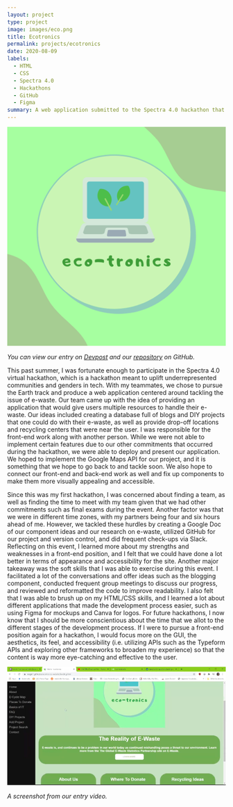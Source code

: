 ```yaml
---
layout: project
type: project
image: images/eco.png
title: Ecotronics
permalink: projects/ecotronics
date: 2020-08-09
labels:
  - HTML
  - CSS
  - Spectra 4.0
  - Hackathons
  - GitHub
  - Figma
summary: A web application submitted to the Spectra 4.0 hackathon that tackles the e-waste problem and provides resources for people to learn about tech and how to repurpose their e-waste.
---
```


<img class="ui medium floated rounded image" src="/images/eco.png" length="1000" width="800">

*You can view our entry on [Devpost](https://devpost.com/software/ecotronics) and our [repository](https://github.com/raegirl1/ecotronics-website) on GitHub.*

This past summer, I was fortunate enough to participate in the Spectra 4.0 virtual hackathon, which is a hackathon meant to uplift underrepresented communities and 
genders in tech. With my teammates, we chose to pursue the Earth track and produce a web application centered around tackling the issue of e-waste. Our team came up 
with the idea of providing an application that would give users multiple resources to handle their e-waste. Our ideas included creating a database full of blogs and 
DIY projects that one could do with their e-waste, as well as provide drop-off locations and recycling centers that were near the user. I was responsible for the 
front-end work along with another person. While we were not able to implement certain features due to our other commitments that occurred during the hackathon, we 
were able to deploy and present our application. We hoped to implement the Google Maps API for our project, and it is something that we hope to go back to and 
tackle soon. We also hope to connect our front-end and back-end work as well and fix up components to make them more visually appealing and accessible.

Since this was my first hackathon, I was concerned about finding a team, as well as finding the time to meet with my team given that we had other commitments such 
as final exams during the event. Another factor was that we were in different time zones, with my partners being four and six hours ahead of me. However, we tackled 
these hurdles by creating a Google Doc of our component ideas and our research on e-waste, utilized GitHub for our project and version control, and did frequent 
check-ups via Slack. Reflecting on this event, I learned more about my strengths and weaknesses in a front-end position, and I felt that we could have done a lot 
better in terms of appearance and accessibility for the site. Another major takeaway was the soft skills that I was able to exercise during this event. I 
facilitated a lot of the conversations and offer ideas such as the blogging component, conducted frequent group meetings to discuss our progress, and reviewed and 
reformatted the code to improve readability. I also felt that I was able to brush up on my HTML/CSS skills, and I learned a lot about different applications that 
made the development process easier, such as using Figma for mockups and Canva for logos. For future hackathons, I now know that I should be more conscientious 
about the time that we allot to the different stages of the development process. If I were to pursue a front-end position again for a hackathon, I would focus more 
on the GUI, the aesthetics, its feel, and accessibility (i.e. utilizing APIs such as the Typeform APIs and exploring other frameworks to broaden my experience) so 
that the content is way more eye-catching and effective to the user.

<img class="ui large floated rounded image" src="/images/Screen Shot 2020-10-03 at 1.18.15 PM.png" length="1000" width="800">

*A screenshot from our entry video.*
